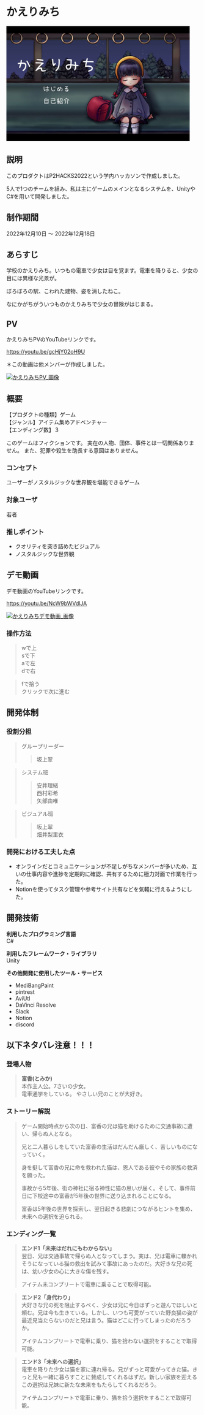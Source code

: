 # かえりみち 
<img src="./かえりみちタイトル.jpg" width="480" height="300">


## **説明**
このプロダクトはP2HACKS2022という学内ハッカソンで作成しました。

5人で1つのチームを組み、私は主にゲームのメインとなるシステムを、UnityやC#を用いて開発しました。

## **制作期間**
2022年12月10日 ～ 2022年12月18日

## **あらすじ**  
学校のかえりみち。いつもの電車で少女は目を覚ます。電車を降りると、少女の目には異様な光景が。 

ぼろぼろの駅、こわれた建物、姿を消したねこ。  

なにかがちがういつものかえりみちで少女の冒険がはじまる。

## **PV**
かえりみちPVのYouTubeリンクです。

https://youtu.be/gcHjY02oH9U

＊この動画は他メンバーが作成しました。

[![かえりみちPV_画像](https://user-images.githubusercontent.com/64635773/225572903-d13be747-2079-4c21-bf38-4ef78f072d71.jpg)](https://youtu.be/gcHjY02oH9U)


## **概要**  
【プロダクトの種類】ゲーム   
【ジャンル】アイテム集めアドベンチャー  
【エンディング数】３  

このゲームはフィクションです。
実在の人物、団体、事件とは一切関係ありません。
また、犯罪や殺生を助長する意図はありません。

### **コンセプト**  
ユーザーがノスタルジックな世界観を堪能できるゲーム

### **対象ユーザ**  
若者

### **推しポイント**  
* クオリティを突き詰めたビジュアル  
* ノスタルジックな世界観


## **デモ動画**
デモ動画のYouTubeリンクです。

https://youtu.be/NcW9bWVdlJA

[![かえりみちデモ動画_画像](https://user-images.githubusercontent.com/64635773/225569366-d13fce59-64df-447e-adae-bd43e1015aac.jpg)](https://youtu.be/NcW9bWVdlJA)


### **操作方法**  
>wで上  
>sで下  
>aで左  
>dで右  
  
>fで拾う  
>クリックで次に進む  

## 開発体制  

### **役割分担**  
>グループリーダー  
>>坂上翠  
  
>システム班  
>>安井理緒  
>>西村彩希  
>>矢部由唯  
  
>ビジュアル班  
>>坂上翠  
>>畑井梨里衣  

### **開発における工夫した点**  
* オンラインだとコミュニケーションが不足しがちなメンバーが多いため、互いの仕事内容や進捗を定期的に確認、共有するために極力対面で作業を行った。
* Notionを使ってタスク管理や参考サイト共有などを気軽に行えるようにした。

## 開発技術 

**利用したプログラミング言語**  
C#

**利用したフレームワーク・ライブラリ**  
Unity

**その他開発に使用したツール・サービス**  
* MediBangPaint  
* pintrest  
* AviUtl  
* DaVinci Resolve 
* Slack 
* Notion  
* discord  

## 以下ネタバレ注意！！！
### **登場人物**  
>**富香(とみか)**  
本作主人公。7さいの少女。  
電車通学をしている。 
やさしい兄のことが大好き。  

### **ストーリー解説**  
>ゲーム開始時点から次の日、富香の兄は猫を助けるために交通事故に遭い、帰らぬ人となる。
>
>兄と二人暮らしをしていた富香の生活はだんだん厳しく、苦しいものになっていく。
>
>身を挺して富香の兄に命を救われた猫は、恩人である彼やその家族の救済を願った。
>
>事故から5年後、街の神社に宿る神性に猫の思いが届く。そして、事件前日に下校途中の富香が5年後の世界に送り込まれることになる。
>
>富香は5年後の世界を探索し、翌日起きる悲劇につながるヒントを集め、未来への選択を迫られる。

### **エンディング一覧**
>**エンド1「未来はだれにもわからない」**  
>翌日、兄は交通事故で帰らぬ人となってしまう。実は、兄は電車に轢かれそうになっている猫の救出を試みて事故にあったのだ。大好きな兄の死は、幼い少女の心に大きな傷を残す。
>
>アイテム未コンプリートで電車に乗ることで取得可能。

>**エンド2「身代わり」**  
>大好きな兄の死を阻止するべく、少女は兄に今日はずっと遊んでほしいと頼む。兄は今も生きている。しかし、いつも可愛がっていた野良猫の姿が最近見当たらないのだと兄は言う。猫はどこに行ってしまったのだろうか。
>
>アイテムコンプリートで電車に乗り、猫を拾わない選択をすることで取得可能。

>**エンド3「未来への選択」**  
>電車を降りた少女は猫を家に連れ帰る。兄がずっと可愛がってきた猫。きっと兄も一緒に暮らすことに賛成してくれるはずだ。新しい家族を迎えるこの選択は兄妹に新たな未来をもたらしてくれるだろう。
>
>アイテムコンプリートで電車に乗り、猫を拾う選択をすることで取得可能。

